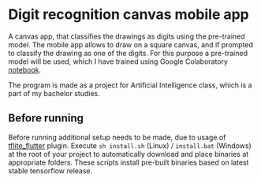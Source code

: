 # Digit recognition canvas mobile app

A canvas app, that classifies the drawings as digits using the pre-trained model.
The mobile app allows to draw on a square canvas, and if prompted to classify the drawing as one of the digits.
For this purpose a pre-trained model will be used, which I have trained using Google Colaboratory [notebook](https://colab.research.google.com/drive/1H0VFjxyzi7F1tKkkQH1V6MySd66fphsW?usp=sharing).

The program is made as a project for Artificial Intelligence class, which is a part of my bachelor studies.

## Before running

Before running additional setup needs to be made, due to usage of [tflite_flutter](https://pub.dev/packages/tflite_flutter) plugin.
Execute `sh install.sh` (Linux) / `install.bat` (Windows) at the root of your project to automatically download and place binaries at appropriate folders.
These scripts install pre-built binaries based on latest stable tensorflow release. 